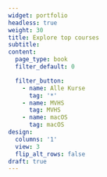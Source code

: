 ```yaml
---
widget: portfolio
headless: true
weight: 30
title: Explore top courses
subtitle:
content:
  page_type: book
  filter_default: 0

  filter_button:
    - name: Alle Kurse
      tag: '*'
    - name: MVHS
      tag: MVHS
    - name: macOS
      tag: macOS
design:
  columns: '1'
  view: 3
  flip_alt_rows: false
draft: true
---
```

